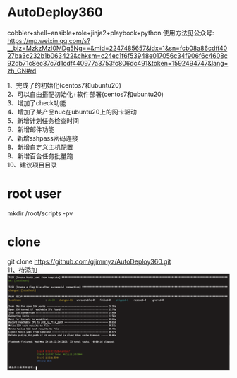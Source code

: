 # AutoDeploy360
cobbler+shell+ansible+role+jinja2+playbook+python
使用方法见公众号:
https://mp.weixin.qq.com/s?__biz=MzkzMzI0MDg5Ng==&mid=2247485657&idx=1&sn=fcb08a86cdff4027ba3c232b1b063422&chksm=c24ec1f6f53948e017056c34f906f6c4608c92db71c8ec37c7d1cdf440977a3753fc806dc491&token=1592494747&lang=zh_CN#rd

1、完成了的初始化(centos7和ubuntu20)  
2、可以自由搭配初始化+软件部署(centos7和ubuntu20)  
3、增加了check功能  
4、增加了某产品nuc在ubuntu20上的网卡驱动  
5、新增计划任务检查时间  
6、新增邮件功能  
7、新增sshpass密码连接  
8、新增自定义主机配置  
9、新增百台任务批量跑  
10、建议项目目录  
# root user  
mkdir /root/scripts -pv  
# clone  
git clone https://github.com/gjimmyz/AutoDeploy360.git  
11、待添加  
![Alt text](./images/WechatIMG3601.png)
